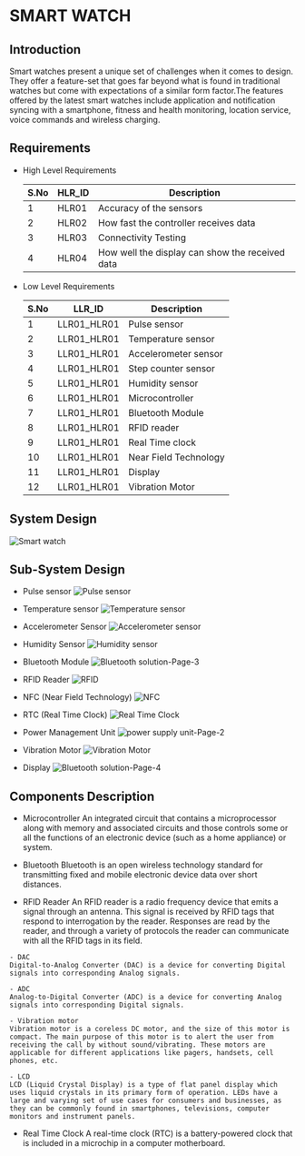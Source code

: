 # **SMART WATCH**

## Introduction
Smart watches present a unique set of challenges when it comes to design. They offer a feature-set that goes far beyond what is found in traditional watches but come with expectations of a similar form factor.The features offered by the latest smart watches include application and notification syncing with a smartphone, fitness and health monitoring, location service, voice commands and wireless charging.

## Requirements 
 - High Level Requirements

   |S.No|HLR_ID|Description|
   ---|---|---|
   |1|HLR01| Accuracy of the sensors|
   |2|HLR02| How fast the controller receives data|
   |3|HLR03| Connectivity Testing|
   |4|HLR04| How well the display can show the received data|

- Low Level Requirements

   |S.No|LLR_ID|Description| 
   ---|---|---|
   |1|LLR01_HLR01|Pulse sensor|
   |2|LLR01_HLR01|Temperature sensor|
   |3|LLR01_HLR01|Accelerometer sensor|
   |4|LLR01_HLR01|Step counter sensor|
   |5|LLR01_HLR01|Humidity sensor|
   |6|LLR01_HLR01|Microcontroller |
   |7|LLR01_HLR01|Bluetooth Module|
   |8|LLR01_HLR01|RFID reader|
   |9|LLR01_HLR01|Real Time clock|
   |10|LLR01_HLR01|Near Field Technology|
   |11|LLR01_HLR01|Display|
   |12|LLR01_HLR01|Vibration Motor|

## System Design
   
   ![Smart watch](https://user-images.githubusercontent.com/82401251/154804772-110aa88e-ae3d-4ea2-b2d7-4268439431b3.jpg)

## Sub-System Design
   
   - Pulse sensor
    ![Pulse sensor](https://user-images.githubusercontent.com/82401251/154805019-95da554f-2f97-47f2-a94d-bd501b355885.jpg)

   - Temperature sensor
    ![Temperature sensor](https://user-images.githubusercontent.com/82401251/154805033-d7886a91-5b5f-4724-8d3b-3712fea39b9b.jpg)

   - Accelerometer Sensor
    ![Accelerometer sensor](https://user-images.githubusercontent.com/82401251/154805041-b6eba80f-51b1-4d69-a9d7-5e959d14a451.jpg)

   - Humidity Sensor
    ![Humidity sensor](https://user-images.githubusercontent.com/82401251/154805056-71397a01-7c93-4fbb-bed7-f0dba4a73682.jpg)

   - Bluetooth Module
    ![Bluetooth solution-Page-3](https://user-images.githubusercontent.com/82401251/154805421-531f13c2-5f71-4cc1-8db0-66cf73451c4a.jpg)

   - RFID Reader
    ![RFID](https://user-images.githubusercontent.com/82401251/154805540-d4006ef8-678d-4b62-b734-fa2b3e82eadf.jpg)


   - NFC (Near Field Technology)
    ![NFC](https://user-images.githubusercontent.com/82401251/154805550-4f2a9c09-aab4-42af-9aa2-3417b8f512c5.jpg)

   - RTC (Real Time Clock)
    ![Real Time Clock](https://user-images.githubusercontent.com/82401251/154805572-7c1831fc-5772-465c-bfa2-bd1a3c50e8a1.jpg)

   - Power Management Unit
    ![power supply unit-Page-2](https://user-images.githubusercontent.com/82401251/154805585-dc799de7-c373-4e6d-8db4-7b9818337ed2.jpg)

   - Vibration Motor
    ![Vibration Motor](https://user-images.githubusercontent.com/82401251/154805592-204b8e89-43da-4205-9ffb-527ecc3032f9.jpg)

   - Display
    ![Bluetooth solution-Page-4](https://user-images.githubusercontent.com/82401251/154805595-9289ff54-0a6d-493c-9c94-bc0e085c3bfc.jpg)


## Components Description
  
   - Microcontroller
     An integrated circuit that contains a microprocessor along with memory and associated circuits and those controls some or all the functions of an electronic device (such as a home appliance) or system.

   -  Bluetooth
    Bluetooth is an open wireless technology standard for transmitting fixed and mobile electronic device data over short distances.

   - RFID Reader
    An RFID reader is a radio frequency device that emits a signal through an antenna. This signal is received by RFID tags that respond to interrogation by the reader. Responses are read by the reader, and through a variety of protocols the reader can communicate with all the RFID tags in its field.

    - DAC
    Digital-to-Analog Converter (DAC) is a device for converting Digital signals into corresponding Analog signals.

    - ADC
    Analog-to-Digital Converter (ADC) is a device for converting Analog signals into corresponding Digital signals.

    - Vibration motor
    Vibration motor is a coreless DC motor, and the size of this motor is compact. The main purpose of this motor is to alert the user from receiving the call by without sound/vibrating. These motors are applicable for different applications like pagers, handsets, cell phones, etc.

    - LCD
    LCD (Liquid Crystal Display) is a type of flat panel display which uses liquid crystals in its primary form of operation. LEDs have a large and varying set of use cases for consumers and businesses, as they can be commonly found in smartphones, televisions, computer monitors and instrument panels.

   - Real Time Clock
   A real-time clock (RTC) is a battery-powered clock that is included in a microchip in a computer motherboard.



